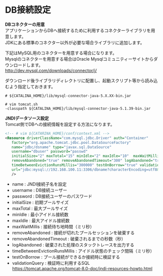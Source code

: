 # DB接続設定

**DBコネクターの用意**  
アプリケーションからDBへ接続するために利用するコネクターライブラリを用意します。  
JDKにある標準のコネクター以外が必要な場合ライブラリに追加します。

下記はMySQL用のコネクターを用意する場合になります。  
Mysqlのコネクターを用意する場合はOracle Mysqlコミュニティーサイトからダウンロードします。  
http://dev.mysql.com/downloads/connector/j/  

ダウンロード後ライブラリディレクトリに配置し、起動スクリプト等から読み込むよう指定しておきます。  

```
# ${CATALINA_HOME}/lib/mysql-connector-java-5.X.XX-bin.jar
```

```
# vim tomcat.sh
-classpath ${CATALINA_HOME}/lib/mysql-connector-java-5.1.39-bin.jar
```

**JNDIデータソース設定**  
Tomcat側でDBへの接続情報を設定する方法になります。  

```xml
<!-- # vim ${CATARINA_HOME}/conf/context.xml -->
<Resource driverClassName="com.mysql.jdbc.Driver" auth="Container"
   factory="org.apache.tomcat.jdbc.pool.DataSourceFactory"
   name="jdbc/dsname" type="javax.sql.DataSource"
   username="dbuser" password="passwd"
   initialSize="2" maxTotal="15" minIdle="2" maxIdle="10"  maxWaitMillis ="10000"
   removeAbandoned="true" removeAbandonedTimeout="300" logAbandoned="true"
   timeBetweenEvictionRunsMillis="300000" testOnBorrow="true" validationQuery="select 1"
   url="jdbc:mysql://192.168.100.11:3306/dbname?characterEncoding=utf8&amp;zeroDateTimeBehavior=convertToNull"
   />
```

* name : JNDI接続子名を設定
* username : DB接続ユーザー
* password : DB接続ユーザーのパスワード
* initialSize : 初期プールサイズ
* maxTotal : 最大プールサイズ
* minIdle : 最小アイドル接続数
* maxIdle : 最大アイドル接続数
* maxWaitMillis : 接続待ち地時間（ミリ秒）
* removeAbandoned : 接続が切れたプールセッションを破棄する
* removeAbandonedTimeout : 破棄されるまでの秒数（秒）
* logAbandoned : 破棄された処理のスタックトレースを出力する
* timeBetweenEvictionRunsMillis : アイドル状態のチェック間隔（ミリ秒）
* testOnBorrow : プール接続ができるか接続時に検証する
* validationQuery : 検証時に利用するSQL
https://tomcat.apache.org/tomcat-8.0-doc/jndi-resources-howto.html

